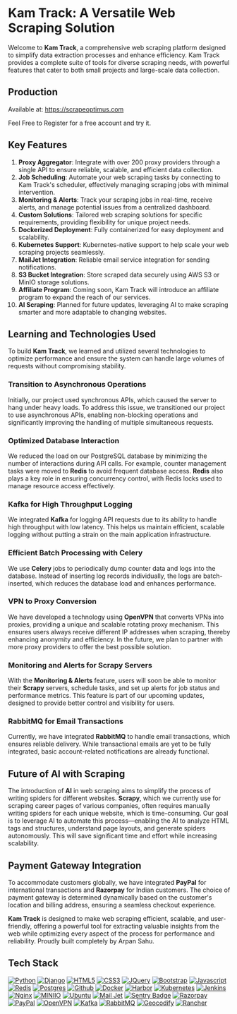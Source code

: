 # Kam Track: A Versatile Web Scraping Solution

Welcome to **Kam Track**, a comprehensive web scraping platform designed to simplify data extraction processes and enhance efficiency. Kam Track provides a complete suite of tools for diverse scraping needs, with powerful features that cater to both small projects and large-scale data collection.

## Production

Available at: https://scrapeoptimus.com

Feel Free to Register for a free account and try it.

## Key Features

1. **Proxy Aggregator**: Integrate with over 200 proxy providers through a single API to ensure reliable, scalable, and efficient data collection.
2. **Job Scheduling**: Automate your web scraping tasks by connecting to Kam Track's scheduler, effectively managing scraping jobs with minimal intervention.
3. **Monitoring & Alerts**: Track your scraping jobs in real-time, receive alerts, and manage potential issues from a centralized dashboard.
4. **Custom Solutions**: Tailored web scraping solutions for specific requirements, providing flexibility for unique project needs.
5. **Dockerized Deployment**: Fully containerized for easy deployment and scalability.
6. **Kubernetes Support**: Kubernetes-native support to help scale your web scraping projects seamlessly.
7. **MailJet Integration**: Reliable email service integration for sending notifications.
8. **S3 Bucket Integration**: Store scraped data securely using AWS S3 or MinIO storage solutions.
9. **Affiliate Program**: Coming soon, Kam Track will introduce an affiliate program to expand the reach of our services.
10. **AI Scraping**: Planned for future updates, leveraging AI to make scraping smarter and more adaptable to changing websites.

## Learning and Technologies Used

To build **Kam Track**, we learned and utilized several technologies to optimize performance and ensure the system can handle large volumes of requests without compromising stability.

### Transition to Asynchronous Operations
Initially, our project used synchronous APIs, which caused the server to hang under heavy loads. To address this issue, we transitioned our project to use asynchronous APIs, enabling non-blocking operations and significantly improving the handling of multiple simultaneous requests.

### Optimized Database Interaction
We reduced the load on our PostgreSQL database by minimizing the number of interactions during API calls. For example, counter management tasks were moved to **Redis** to avoid frequent database access. **Redis** also plays a key role in ensuring concurrency control, with Redis locks used to manage resource access effectively.

### Kafka for High Throughput Logging
We integrated **Kafka** for logging API requests due to its ability to handle high throughput with low latency. This helps us maintain efficient, scalable logging without putting a strain on the main application infrastructure.

### Efficient Batch Processing with Celery
We use **Celery** jobs to periodically dump counter data and logs into the database. Instead of inserting log records individually, the logs are batch-inserted, which reduces the database load and enhances performance.

### VPN to Proxy Conversion
We have developed a technology using **OpenVPN** that converts VPNs into proxies, providing a unique and scalable rotating proxy mechanism. This ensures users always receive different IP addresses when scraping, thereby enhancing anonymity and efficiency. In the future, we plan to partner with more proxy providers to offer the best possible solution.

### Monitoring and Alerts for Scrapy Servers
With the **Monitoring & Alerts** feature, users will soon be able to monitor their **Scrapy** servers, schedule tasks, and set up alerts for job status and performance metrics. This feature is part of our upcoming updates, designed to provide better control and visibility for users.

### RabbitMQ for Email Transactions
Currently, we have integrated **RabbitMQ** to handle email transactions, which ensures reliable delivery. While transactional emails are yet to be fully integrated, basic account-related notifications are already functional.

## Future of AI with Scraping
The introduction of **AI** in web scraping aims to simplify the process of writing spiders for different websites. **Scrapy**, which we currently use for scraping career pages of various companies, often requires manually writing spiders for each unique website, which is time-consuming. Our goal is to leverage AI to automate this process—enabling the AI to analyze HTML tags and structures, understand page layouts, and generate spiders autonomously. This will save significant time and effort while increasing scalability.

## Payment Gateway Integration
To accommodate customers globally, we have integrated **PayPal** for international transactions and **Razorpay** for Indian customers. The choice of payment gateway is determined dynamically based on the customer's location and billing address, ensuring a seamless checkout experience.

**Kam Track** is designed to make web scraping efficient, scalable, and user-friendly, offering a powerful tool for extracting valuable insights from the web while optimizing every aspect of the process for performance and reliability. Proudly built completely by Arpan Sahu.


## Tech Stack

[![Python](https://img.shields.io/badge/Python-3776AB?style=for-the-badge&logo=python&logoColor=white)](https://www.python.org/)
[![Django](https://img.shields.io/badge/Django-092E20?style=for-the-badge&logo=django&logoColor=white)](https://www.djangoproject.com/)
[![HTML5](https://img.shields.io/badge/html5-%23E34F26.svg?style=for-the-badge&logo=html5&logoColor=white)](https://developer.mozilla.org/en-US/docs/Glossary/HTML5)
[![CSS3](https://img.shields.io/badge/css3-%231572B6.svg?style=for-the-badge&logo=css3&logoColor=white)](https://developer.mozilla.org/en-US/docs/Web/CSS)
[![JQuery](https://img.shields.io/badge/jQuery-0769AD?style=for-the-badge&logo=jquery&logoColor=white)](https://jquery.com/)
[![Bootstrap](https://img.shields.io/badge/Bootstrap-563D7C?style=for-the-badge&logo=bootstrap&logoColor=white)](https://getbootstrap.com/)
[![Javascript](https://img.shields.io/badge/JavaScript-323330?style=for-the-badge&logo=javascript&logoColor=F7DF1E)](https://www.javascript.com/)
[![Redis](https://img.shields.io/badge/redis-%23DD0031.svg?style=for-the-badge&logo=redis&logoColor=white)](https://redis.io/docs/)
[![Postgres](https://img.shields.io/badge/postgres-%23316192.svg?style=for-the-badge&logo=postgresql&logoColor=white)](https://www.postgresql.org/docs/)
[![Github](https://img.shields.io/badge/GitHub-100000?style=for-the-badge&logo=github&logoColor=white)](https://www.github.com/)
[![Docker](https://img.shields.io/badge/Docker-2CA5E0?style=for-the-badge&logo=docker&logoColor=white)](https://www.docker.com/)
[![Harbor](https://img.shields.io/badge/HARBOR-TEXT?style=for-the-badge&logo=harbor&logoColor=white&color=blue)](https://goharbor.io/)
[![Kubernetes](https://img.shields.io/badge/kubernetes-326ce5.svg?&style=for-the-badge&logo=kubernetes&logoColor=white)](https://kubernetes.io/)
[![Jenkins](https://img.shields.io/badge/Jenkins-D24939?style=for-the-badge&logo=Jenkins&logoColor=white)](https://www.jenkins.io/)
[![Nginx](https://img.shields.io/badge/Nginx-009639?style=for-the-badge&logo=nginx&logoColor=white)](https://nginx.org/en/)
[![MINIIO](https://img.shields.io/badge/MINIO-TEXT?style=for-the-badge&logo=minio&logoColor=white&color=%23C72E49)](https://min.io/)
[![Ubuntu](https://img.shields.io/badge/Ubuntu-E95420?style=for-the-badge&logo=ubuntu&logoColor=white)](https://ubuntu.com/)
[![Mail Jet](https://img.shields.io/badge/MAILJET-9933CC?style=for-the-badge&logo=minutemailer&logoColor=white)](https://mailjet.com/)
[![Sentry Badge](https://img.shields.io/badge/Sentry-362D59?logo=sentry&logoColor=fff&style=for-the-badge)](https://sentry.io)
[![Razorpay](https://img.shields.io/badge/Razorpay-02042B?style=for-the-badge&logo=razorpay&logoColor=white)](https://razorpay.com/)
[![PayPal](https://img.shields.io/badge/PayPal-00457C?style=for-the-badge&logo=paypal&logoColor=white)](https://www.paypal.com/)
[![OpenVPN](https://img.shields.io/badge/OpenVPN-FF7F00?style=for-the-badge&logo=openvpn&logoColor=white)](https://openvpn.net/)
[![Kafka](https://img.shields.io/badge/Apache%20Kafka-231F20?style=for-the-badge&logo=apache-kafka&logoColor=white)](https://kafka.apache.org/)
[![RabbitMQ](https://img.shields.io/badge/RabbitMQ-FF6600?style=for-the-badge&logo=rabbitmq&logoColor=white)](https://www.rabbitmq.com/)
[![Geocodify](https://img.shields.io/badge/Geocodify-000000?style=for-the-badge&logo=geocodify&logoColor=white)](https://geocodify.com/)
[![Rancher](https://img.shields.io/badge/Rancher-0075A8?style=for-the-badge&logo=rancher&logoColor=white)](https://rancher.com/)


